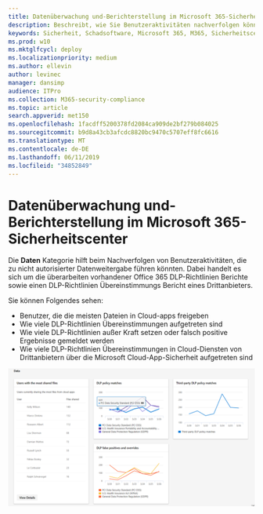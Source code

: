 ```yaml
---
title: Datenüberwachung und-Berichterstellung im Microsoft 365-Sicherheitscenter
description: Beschreibt, wie Sie Benutzeraktivitäten nachverfolgen können, die zu nicht autorisierter Datenweitergabe führen könnten.
keywords: Sicherheit, Schadsoftware, Microsoft 365, M365, Sicherheitscenter, Überwachung, Bericht, Daten
ms.prod: w10
ms.mktglfcycl: deploy
ms.localizationpriority: medium
ms.author: ellevin
author: levinec
manager: dansimp
audience: ITPro
ms.collection: M365-security-compliance
ms.topic: article
search.appverid: met150
ms.openlocfilehash: 1facdff5200378fd2084ca909de2bf279b084025
ms.sourcegitcommit: b9d8a43cb3afcdc8820bc9470c5707eff8fc6616
ms.translationtype: MT
ms.contentlocale: de-DE
ms.lasthandoff: 06/11/2019
ms.locfileid: "34852849"
---
```

# <a name="data-monitoring-and-reporting-in-microsoft-365-security-center"></a>Datenüberwachung und-Berichterstellung im Microsoft 365-Sicherheitscenter

Die **Daten** Kategorie hilft beim Nachverfolgen von Benutzeraktivitäten, die zu nicht autorisierter Datenweitergabe führen könnten. Dabei handelt es sich um die überarbeiten vorhandener Office 365 DLP-Richtlinien Berichte sowie einen DLP-Richtlinien Übereinstimmungs Bericht eines Drittanbieters.

Sie können Folgendes sehen:

* Benutzer, die die meisten Dateien in Cloud-apps freigeben
* Wie viele DLP-Richtlinien Übereinstimmungen aufgetreten sind
* Wie viele DLP-Richtlinien außer Kraft setzen oder falsch positive Ergebnisse gemeldet werden
* Wie viele DLP-Richtlinien Übereinstimmungen in Cloud-Diensten von Drittanbietern über die Microsoft Cloud-App-Sicherheit aufgetreten sind

![Seite "Datenkategorie der Berichte"](./media/security-docs/data.png)

